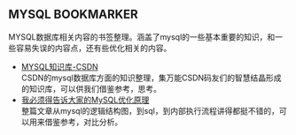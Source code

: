 ## MYSQL BOOKMARKER<br>
MYSQL数据库相关内容的书签整理。涵盖了mysql的一些基本重要的知识，和一些容易失误的内容点，还有些优化相关的内容。<br>

* [MYSQL知识库-CSDN](http://lib.csdn.net/base/mysql)<br>
  CSDN的mysql数据库方面的知识整理，集万能CSDN码友们的智慧结晶形成的知识库，可以供我们借鉴参考，思考。<br>
* [我必须得告诉大家的MySQL优化原理](http://www.jianshu.com/p/d7665192aaaf#)<br>
  整篇文章从mysql的逻辑结构图，到sql，到内部执行流程讲得都挺不错的，可以用来借鉴参考，对比分析。<br>